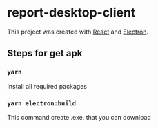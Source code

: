 # report-desktop-client

This project was created with [React](https://reactjs.org) and [Electron](https://www.electronjs.org).

## Steps for get apk

### `yarn`

Install all required packages

### `yarn electron:build`

This command create .exe, that you can download 
